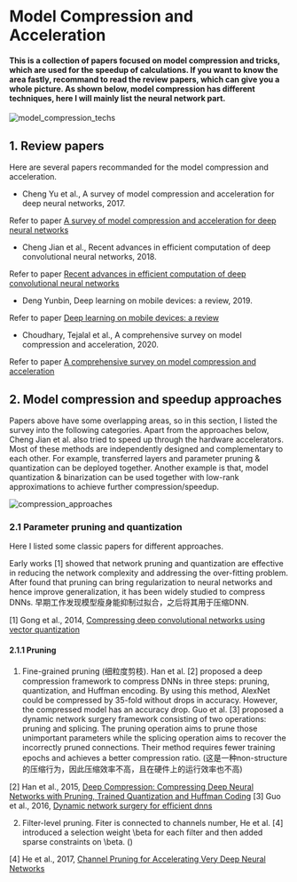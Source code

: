 # Model Compression and Acceleration
#### This is a collection of papers focused on model compression and tricks, which are used for the speedup of calculations. If you want to know the area fastly, recommand to read the review papers, which can give you a whole picture. As shown below, model compression has different techniques, here I will mainly list the neural network part. 
![model_compression_techs](https://user-images.githubusercontent.com/42667259/89690882-e187e700-d907-11ea-91bb-f9bc1247e81b.png)

## 1. Review papers
Here are several papers recommanded for the model compression and acceleration. 

- Cheng Yu et al., A survey of model compression and acceleration for deep neural networks, 2017. 

Refer to paper [A survey of model compression and acceleration for deep neural networks](https://arxiv.org/abs/1710.09282)

- Cheng Jian et al., Recent advances in efficient computation of deep convolutional neural networks, 2018.

Refer to paper [Recent advances in efficient computation of deep convolutional neural networks](https://link.springer.com/content/pdf/10.1631/FITEE.1700789.pdf)

- Deng Yunbin, Deep learning on mobile devices: a review, 2019.

Refer to paper [Deep learning on mobile devices: a review](https://www.spiedigitallibrary.org/conference-proceedings-of-spie/10993/109930A/Deep-learning-on-mobile-devices-a-review/10.1117/12.2518469.pdf?casa_token=1vnmem4EqK0AAAAA:xqMq8QcEwl66yyIn8hiChVZBu8BbOPHfYmzND2N1732iHPhEVfAKfxPwrUDRoBwDLDW-BMtgBQ)

- Choudhary, Tejalal et al., A comprehensive survey on model compression and acceleration, 2020.

Refer to paper [A comprehensive survey on model compression and acceleration](https://link.springer.com/content/pdf/10.1007/s10462-020-09816-7.pdf)

## 2. Model compression and speedup approaches
Papers above have some overlapping areas, so in this section, I listed the survey into the following categories. Apart from the approaches below, Cheng Jian et al. also tried to speed up through the hardware accelerators. Most of these methods are independently designed and complementary to each other. For example, transferred layers and parameter pruning & quantization can be deployed together. Another example is that, model quantization & binarization can be used together with low-rank approximations to achieve further compression/speedup.

![compression_approaches](https://user-images.githubusercontent.com/42667259/89688580-c8c90280-d902-11ea-82b1-72fdd6006b20.png)

### 2.1 Parameter pruning and quantization
Here I listed some classic papers for different approaches.

Early works [1] showed that network pruning and quantization are effective in reducing the network complexity and addressing the over-fitting problem. After found that pruning can bring regularization to neural networks and hence improve generalization, it has been widely studied to compress DNNs. 早期工作发现模型瘦身能抑制过拟合，之后将其用于压缩DNN. 

[1] Gong et al., 2014, [Compressing deep convolutional networks using vector quantization](https://arxiv.org/abs/1412.6115)
#### 2.1.1 Pruning
1. Fine-grained pruning (细粒度剪枝). Han et al. [2] proposed a deep compression framework to compress DNNs in three steps: pruning, quantization, and Huffman encoding. By using this method, AlexNet could be compressed by 35-fold without drops in accuracy. However, the compressed model has an accuracy drop.  Guo et al. [3] proposed a dynamic network surgery framework consisting of two operations: pruning and splicing. The pruning operation aims to prune those unimportant parameters while the splicing operation aims to recover the incorrectly pruned connections. Their method requires fewer training epochs and achieves a better compression ratio. (这是一种non-structure的压缩行为，因此压缩效率不高，且在硬件上的运行效率也不高)

[2] Han et al., 2015, [Deep Compression: Compressing Deep Neural Networks with Pruning, Trained Quantization and Huffman Coding](https://arxiv.org/abs/1510.00149)
[3] Guo et al., 2016, [Dynamic network surgery for efficient dnns](http://papers.nips.cc/paper/6165-dynamic-network-surgery-for-efficient-dnns.pdf)

2. Filter-level pruning.
Fiter is connected to channels number, He et al. [4] introduced a selection weight \beta for each filter and then added sparse constraints on \beta. ()

[4] He et al., 2017, [Channel Pruning for Accelerating Very Deep Neural Networks](https://openaccess.thecvf.com/content_ICCV_2017/papers/He_Channel_Pruning_for_ICCV_2017_paper.pdf)





